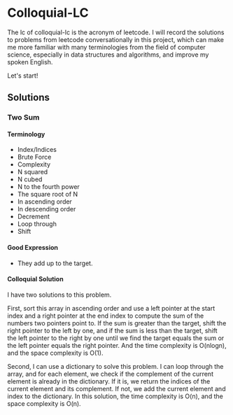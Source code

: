 # Colloquial-LC



The lc of colloquial-lc is the acronym of leetcode. I will record the solutions to problems from leetcode conversationally in this project, which can make me more familiar with many terminologies from the field of computer science, especially in data structures and algorithms, and improve my spoken English.



Let's start!



## Solutions



### Two Sum



#### Terminology



+ Index/Indices
+ Brute Force
+ Complexity
+ N squared
+ N cubed
+ N to the fourth power
+ The square root of N
+ In ascending order
+ In descending order 
+ Decrement
+ Loop through
+ Shift



#### Good Expression



+ They add up to the target.



#### Colloquial Solution



I have two solutions to this problem. 



First, sort this array in ascending order and use a left pointer at the start index and a right pointer at the end index to compute the sum of the numbers two pointers point to. If the sum is greater than the target, shift the right pointer to the left by one, and if the sum is less than the target, shift the left pointer to the right by one until we find the target equals the sum or the left pointer equals the right pointer. And the time complexity is O(nlogn), and the space complexity is O(1).



Second, I can use a dictionary to solve this problem. I can loop through the array, and for each element, we check if the complement of the current element is already in the dictionary. If it is, we return the indices of the current element and its complement. If not, we add the current element and index to the dictionary. In this solution, the time complexity is O(n), and the space complexity is O(n).

